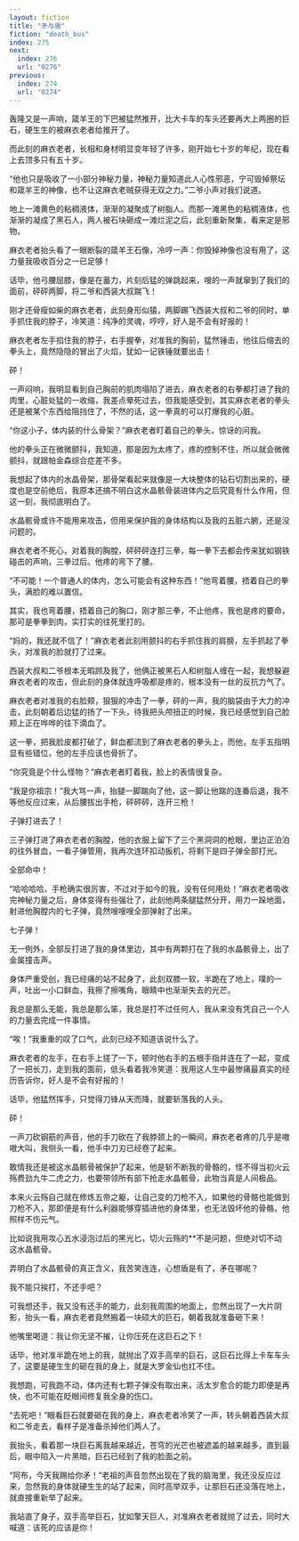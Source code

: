 ```yaml
---
layout: fiction
title: "矛与盾"
fiction: "death_bus"
index: 275
next:
  index: 276
  url: "0276"
previous:
  index: 274
  url: "0274"
---
```

轰隆又是一声响，箴羊王的下巴被猛然推开，比大卡车的车头还要再大上两圈的巨石，硬生生的被麻衣老者给推开了。

而此刻的麻衣老者，长相和身材明显变年轻了许多，刚开始七十岁的年纪，现在看上去顶多只有五十岁。

“他也只是吸收了一小部分神秘力量，神秘力量知道此人心性邪恶，宁可毁掉祭坛和箴羊王的神像，也不让这麻衣老贼获得无双之力。”二爷小声对我们说道。

地上一滩黄色的粘稠液体，渐渐的凝聚成了树脂人。而那一滩黑色的粘稠液体，也渐渐的凝成了黑石人，两人被石块砸成一滩烂泥之后，此刻重新聚集，看来定是邪物。

麻衣老者抬头看了一眼断裂的箴羊王石像，冷哼一声：你毁掉神像也没有用了，这力量我吸收百分之一已足够！

话毕，他弓腰屈膝，像是在蓄力，片刻后猛的弹跳起来，嗖的一声就窜到了我们的面前，砰砰两脚，将二爷和西装大叔踹飞！

刚才还骨瘦如柴的麻衣老者，此刻身形似猿，两脚踢飞西装大叔和二爷的同时，单手抓住我的脖子，冷笑道：纯净的灵魂，哼哼，好人是不会有好报的！

麻衣老者左手掐住我的脖子，右手握拳，对准我的胸前，猛然锤击，他往后缩去的拳头上，竟然隐隐的冒出了火焰，犹如一记铁锤就要出击！

砰！

一声闷响，我明显看到自己胸前的肌肉塌陷了进去，麻衣老者的右拳都打进了我的肉里，心脏处猛的一收缩，我差点晕死过去，但我能感受到，其实麻衣老者的拳头还是被某个东西给阻挡住了，不然的话，这一拳真的可以打爆我的心脏。

“你这小子，体内装的什么骨架？”麻衣老者盯着自己的拳头，惊讶的问我。

他的拳头正在微微颤抖，我知道，那是因为太疼了，疼的控制不住，所以就会微微颤抖，就跟帕金森综合症差不多。

我想起了体内的水晶骨架，那骨架看起来就像是一大块整体的钻石切割出来的，硬度也是空前绝后，我原本还搞不明白这水晶骸骨装进体内之后究竟有什么作用，但这一刻，我彻底明白了。

水晶骸骨或许不能用来攻击，但用来保护我的身体结构以及我的五脏六腑，还是没问题的。

麻衣老者不死心，对着我的胸膛，砰砰砰连打三拳，每一拳下去都会传来犹如钢铁碰击的声响，三拳过后。他疼的弯下了腰。

“不可能！一个普通人的体内，怎么可能会有这种东西！”他弯着腰，捂着自己的拳头，满脸的难以置信。

其实，我也弯着腰，捂着自己的胸口，刚才那三拳，不止他疼，我也是疼的要命，那可是拳拳到肉，实打实的往死里打的。

“妈的，我还就不信了！”麻衣老者此刻用颤抖的右手抓住我的肩膀，左手抓起了拳头，对准我的脸就打了过来。

西装大叔和二爷根本无暇顾及我了，他俩正被黑石人和树脂人缠在一起，我想躲避麻衣老者的攻击，但此刻的身体就连呼吸都是疼的，根本没有一丝的反抗力气了。

麻衣老者对准我的右脸颊，狠狠的冲击了一拳，砰的一声，我的脑袋由于大力的冲击，此刻朝着后边猛的扬了一下头，待我把头颅扭正的时候，我已经感觉到自己脸颊上正在哗哗的往下滴血了。

这一拳，把我脸皮都打破了，鲜血都流到了麻衣老者的拳头上，而他，左手五指明显有些错位，他的左手应该也骨折了。

“你究竟是个什么怪物？”麻衣老者盯着我，脸上的表情很复杂。

“我是你祖宗！”我大骂一声，抬腿一脚踹向了他，这一脚让他踹的连番后退，我不等他反应过来，从后腰拔出手枪，砰砰砰，连开三枪！

子弹打进去了！

三子弹打进了麻衣老者的胸膛，他的衣服上留下了三个黑洞洞的枪眼，里边正泊泊的往外冒血，一看子弹管用，我再次连环扣动扳机，将剩下是四子弹全部打光。

全部命中！

“哈哈哈哈，手枪确实很厉害，不过对于如今的我，没有任何用处！”麻衣老者吸收完神秘力量之后，身体变得有些强壮了，此刻他两条腿猛然分开，用力一跺地面，射进他胸膛内的七子弹，竟然嗖嗖嗖全部弹射了出来。

七子弹！

无一例外，全部反打进了我的身体里边，其中有两颗打在了我的水晶骸骨上，出了金属撞击声。

身体严重受创，我已经痛的站不起身了，此刻双膝一软，半跪在了地上，噗的一声，吐出一小口鲜血，我擦了擦嘴角，眼睛中也渐渐失去的光芒。

我总是那么无能，我总是那么笨，我总是打不过任何人，我从来没有凭自己一个人的力量去完成一件事情。

“唉！”我重重的叹了口气，此刻已经不知道该说什么了。

麻衣老者的左手，在右手上搓了一下，顿时他右手的五根手指并连在了一起，变成了一把长刀，走到我的面前，低头看着我冷笑道：我用这人生中最惨痛最真实的经历告诉你，好人是不会有好报的！

话毕，他猛然挥手，只觉得刀锋从天而降，就要斩落我的人头。

砰！

一声刀砍钢筋的声音，他的手刀砍在了我脖颈上的一瞬间，麻衣老者疼的几乎是嗷嗷大叫，我侧头一看，他手中刀刃已经卷了起来。

敢情我还是被这水晶骸骨被保护了起来，他是斩不断我的骨骼的，怪不得当初火云殇费劲九牛二虎之力，也要带领所有部下抢走水晶骸骨，此物当真是人间极品。

本来火云殇自己就在修炼五帝之躯，让自己变的刀枪不入，如果他的骨骼也能做到刀枪不入，那即便是有什么利器能够穿插进他的身体里，也无法毁坏他的骨骼，他照样不伤元气。

比如说我用攻心五水浸泡过后的黑光匕，切火云殇的**不是问题，但绝对切不动这水晶骸骨。

弄明白了水晶骸骨的真正含义，我苦笑连连，心想盾是有了，矛在哪呢？

我不能只挨打，不还手吧？

可我想还手，我又没有还手的能力，此刻我周围的地面上，忽然出现了一大片阴影，抬头一看，麻衣老者竟然搬着一块硕大的巨石，朝着我就准备砸下来！

他嘴里喝道：我让你无坚不摧，让你压死在这巨石之下！

话毕，他对准半跪在地上的我，就抛出了双手高举的巨石，这巨石比得上卡车车头了，这要是硬生生的砸在我的身上，就是大罗金仙也扛不住。

我想跑，可我跑不动，体内还有七颗子弹没有取出来，活太岁愈合的能力即便是再快，也不可能在眨眼间修复我全身的伤口。

“去死吧！”眼看巨石就要砸在我的身上，麻衣老者冷笑了一声，转头朝着西装大叔和二爷走去，看样子是准备杀掉他们两人了。

我抬头，看着那一块巨石离我越来越近，苍穹的光芒也被遮盖的越来越多，直到最后，眼中陷入一片黑暗，巨石已经到了我的脸面之前。

“阿布，今天我赐给你矛！”老祖的声音忽然出现在了我的脑海里，我还没反应过来，忽然我的身体就硬生生的站了起来，同时高举双手，让那巨石还没落在地上，就直接重新举了起来。

我站直了身子，双手高举巨石，犹如擎天巨人，对准麻衣老者就抛了过去，同时大喊道：该死的应该是你！